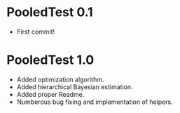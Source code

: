 # PooledTest 0.1

* First commit!

# PooledTest 1.0

* Added optimization algorithm.
* Added hierarchical Bayesian estimation.
* Added proper Readme.
* Numberous bug fixing and implementation of helpers.
